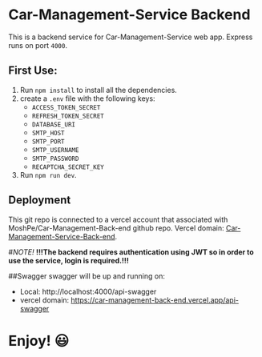 # Car-Management-Service Backend
This is a backend service for Car-Management-Service web app.
Express runs on port `4000`.

## First Use:
1. Run `npm install` to install all the dependencies.
2. create a `.env` file with the following keys:
   - `ACCESS_TOKEN_SECRET`
   - `REFRESH_TOKEN_SECRET`
   - `DATABASE_URI`
   - `SMTP_HOST`
   - `SMTP_PORT`
   - `SMTP_USERNAME`
   - `SMTP_PASSWORD`
   - `RECAPTCHA_SECRET_KEY`
3. Run `npm run dev`.

## Deployment
This git repo is connected to a vercel account that associated with MoshPe/Car-Management-Back-end github repo.
Vercel domain: [Car-Management-Service-Back-end](https://car-management-back-end.vercel.app/api/).

#*NOTE!*
**!!!The backend requires authentication using JWT so in order to use the service, login is required.!!!**

##Swagger
swagger will be up and running on:
- Local: http://localhost:4000/api-swagger
- vercel domain: https://car-management-back-end.vercel.app/api-swagger


# Enjoy! :smiley: